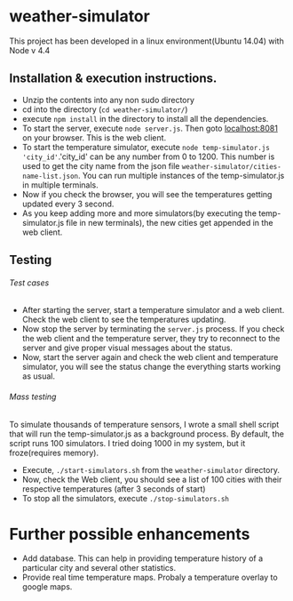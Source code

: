 # weather-simulator

This project has been developed in a linux environment(Ubuntu 14.04) with Node v 4.4

## Installation & execution instructions.

- Unzip the contents into any non sudo directory
- cd into the directory (`cd weather-simulator/`)
- execute `npm install` in the directory to install all the dependencies.
- To start the server, execute `node server.js`. Then goto [localhost:8081](http://localhost:8081) on your browser. This is the web client.
- To start the temperature simulator, execute `node temp-simulator.js 'city_id'`.'city_id' can be any number from 0 to 1200. This number is used to get the city name from the json file `weather-simulator/cities-name-list.json`. You can run multiple instances of the temp-simulator.js in multiple terminals.
- Now if you check the browser, you will see the temperatures getting updated every 3 second. 
- As you keep adding more and more simulators(by executing the temp-simulator.js file in new terminals), the new cities get appended in the web client.

## Testing
###### Test cases
- After starting the server, start a temperature simulator and a web client. Check the web client to see the temperatures updating.
- Now stop the server by terminating the `server.js` process. If you check the web client and the temperature server, they try to reconnect to the server and give proper visual messages about the status.
- Now, start the server again and check the web client and temperature simulator, you will see the status change the everything starts working as usual.

###### Mass testing
To simulate thousands of temperature sensors, I wrote a small shell script that will run the temp-simulator.js as a background process. By default, the script runs 100 simulators. I tried doing 1000 in my system, but it froze(requires memory).

- Execute, `./start-simulators.sh` from the `weather-simulator` directory.
- Now, check the Web client, you should see a list of 100 cities with their respective temperatures (after 3 seconds of start)
- To stop all the simulators, execute `./stop-simulators.sh`
# Further possible enhancements
- Add database. This can help in providing temperature history of a particular city and several other statistics.
- Provide real time temperature maps. Probaly a temperature overlay to google maps.
